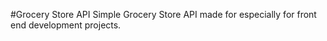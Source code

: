 #Grocery Store API
Simple Grocery Store API made for especially for front end development projects.
